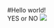 #Hello world!  
YES or NO
![](https://raw.githubusercontent.com/shiep18/EIS2020/master/markdowncheatsheet.JPG)
